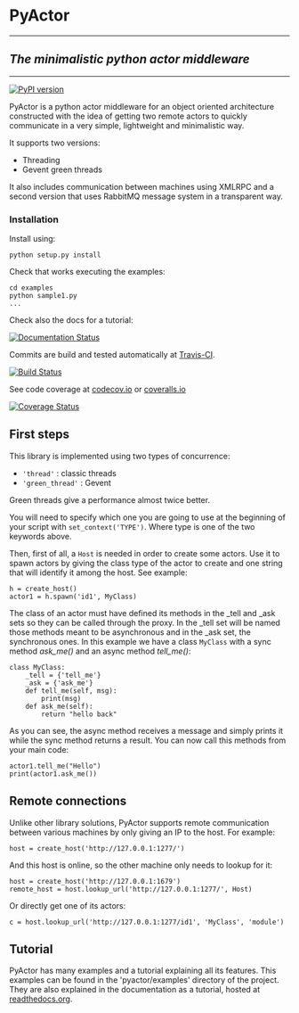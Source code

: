 # **PyActor**

-----------------------------

## _The minimalistic python actor middleware_

-----------------------------

[![PyPI version](https://badge.fury.io/py/pyactor.svg)](https://badge.fury.io/py/pyactor)

PyActor is a python actor middleware for an object oriented architecture
constructed with the idea of getting two remote actors
to quickly communicate in a very simple, lightweight and minimalistic way.

It supports two versions:

* Threading
* Gevent green threads

<!-- +graphic tests -->

It also includes communication between machines using XMLRPC and a second version
that uses RabbitMQ message system in a transparent way.

### Installation

Install using:

    python setup.py install

Check that works executing the examples:

    cd examples
    python sample1.py
    ...

Check also the docs for a tutorial:

[![Documentation Status](https://readthedocs.org/projects/pyactor/badge/?version=master)](http://pyactor.readthedocs.io/en/master/?badge=master)

Commits are build and tested automatically at [Travis-CI](https://travis-ci.org/pedrotgn/pyactor).

[![Build Status](https://travis-ci.org/pedrotgn/pyactor.svg?branch=master)](https://travis-ci.org/pedrotgn/pyactor)

See code coverage at [codecov.io](https://codecov.io/gh/pedrotgn/pyactor) or [coveralls.io](https://coveralls.io/github/pedrotgn/pyactor)

[![Coverage Status](https://codecov.io/gh/pedrotgn/pyactor/branch/master/graph/badge.svg)](https://codecov.io/gh/pedrotgn/pyactor)
<!-- [![Coverage Status](https://coveralls.io/repos/github/pedrotgn/pyactor/badge.svg?branch=master)](https://coveralls.io/github/pedrotgn/pyactor?branch=master) -->

<!-- %%%% Landscape kind of died. %%%%%%
The code is also checked for its health at every push by [landscape.io](https://landscape.io/github/pedrotgn/pyactor)
(PEP8, common bad smells, etc.):

[![Code Health](https://landscape.io/github/pedrotgn/pyactor/master/landscape.svg?style=flat)](https://landscape.io/github/pedrotgn/pyactor/master)
 -->
 
## First steps

This library is implemented using two types of concurrence:

* ``'thread'`` : classic threads
* ``'green_thread'`` : Gevent

Green threads give a performance almost twice better.

You will need to specify which one you are going to use at the beginning of your
script with ``set_context('TYPE')``. Where type is one of the two keywords
above.

Then, first of all, a `Host` is needed in order to create some actors.
Use it to spawn actors by giving the class type of the actor to create
and one string that will identify it among the host. See example:

    h = create_host()
    actor1 = h.spawn('id1', MyClass)

The class of an actor must have defined its methods in the _tell and _ask sets
so they can be called through the proxy. In the _tell set will be named those
methods meant to be asynchronous and in the _ask set, the synchronous ones.
In this example we have a class ``MyClass`` with a sync method *ask_me()* and an
async method *tell_me()*:

    class MyClass:
        _tell = {'tell_me'}
        _ask = {'ask_me'}
        def tell_me(self, msg):
            print(msg)
        def ask_me(self):
            return "hello back"

As you can see, the async method receives a message and simply prints it while
the sync method returns a result. You can now call this methods from your main
code:

    actor1.tell_me("Hello")
    print(actor1.ask_me())

## Remote connections

Unlike other library solutions, PyActor supports remote communication between
various machines by only giving an IP to the host. For example:

    host = create_host('http://127.0.0.1:1277/')

And this host is online, so the other machine only needs to lookup for it:

    host = create_host('http://127.0.0.1:1679')
    remote_host = host.lookup_url('http://127.0.0.1:1277/', Host)

Or directly get one of its actors:

    c = host.lookup_url('http://127.0.0.1:1277/id1', 'MyClass', 'module')

## Tutorial

PyActor has many examples and a tutorial explaining all its features.
This examples can be found in the
'pyactor/examples' directory of the project. They are also explained in the
documentation as a tutorial, hosted at [readthedocs.org](http://pyactor.readthedocs.io/en/master/?badge=master).
